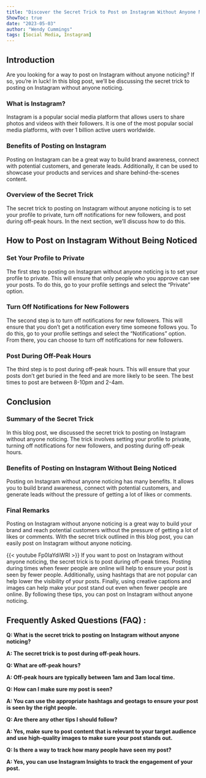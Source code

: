 ```yaml
---
title: "Discover the Secret Trick to Post on Instagram Without Anyone Noticing!"
ShowToc: true 
date: "2023-05-03"
author: "Wendy Cummings" 
tags: [Social Media, Instagram]
---
```

## Introduction

Are you looking for a way to post on Instagram without anyone noticing? If so, you’re in luck! In this blog post, we’ll be discussing the secret trick to posting on Instagram without anyone noticing.

### What is Instagram?

Instagram is a popular social media platform that allows users to share photos and videos with their followers. It is one of the most popular social media platforms, with over 1 billion active users worldwide.

### Benefits of Posting on Instagram

Posting on Instagram can be a great way to build brand awareness, connect with potential customers, and generate leads. Additionally, it can be used to showcase your products and services and share behind-the-scenes content.

### Overview of the Secret Trick

The secret trick to posting on Instagram without anyone noticing is to set your profile to private, turn off notifications for new followers, and post during off-peak hours. In the next section, we’ll discuss how to do this.

## How to Post on Instagram Without Being Noticed

### Set Your Profile to Private

The first step to posting on Instagram without anyone noticing is to set your profile to private. This will ensure that only people who you approve can see your posts. To do this, go to your profile settings and select the “Private” option.

### Turn Off Notifications for New Followers

The second step is to turn off notifications for new followers. This will ensure that you don’t get a notification every time someone follows you. To do this, go to your profile settings and select the “Notifications” option. From there, you can choose to turn off notifications for new followers.

### Post During Off-Peak Hours

The third step is to post during off-peak hours. This will ensure that your posts don’t get buried in the feed and are more likely to be seen. The best times to post are between 8-10pm and 2-4am.

## Conclusion

### Summary of the Secret Trick

In this blog post, we discussed the secret trick to posting on Instagram without anyone noticing. The trick involves setting your profile to private, turning off notifications for new followers, and posting during off-peak hours.

### Benefits of Posting on Instagram Without Being Noticed

Posting on Instagram without anyone noticing has many benefits. It allows you to build brand awareness, connect with potential customers, and generate leads without the pressure of getting a lot of likes or comments.

### Final Remarks

Posting on Instagram without anyone noticing is a great way to build your brand and reach potential customers without the pressure of getting a lot of likes or comments. With the secret trick outlined in this blog post, you can easily post on Instagram without anyone noticing.

{{< youtube Fp0IaYdiWRI >}} 
If you want to post on Instagram without anyone noticing, the secret trick is to post during off-peak times. Posting during times when fewer people are online will help to ensure your post is seen by fewer people. Additionally, using hashtags that are not popular can help lower the visibility of your posts. Finally, using creative captions and images can help make your post stand out even when fewer people are online. By following these tips, you can post on Instagram without anyone noticing.

## Frequently Asked Questions (FAQ) :
**Q: What is the secret trick to posting on Instagram without anyone noticing?**

**A: The secret trick is to post during off-peak hours.**

**Q: What are off-peak hours?**

**A: Off-peak hours are typically between 1am and 3am local time.**

**Q: How can I make sure my post is seen?**

**A: You can use the appropriate hashtags and geotags to ensure your post is seen by the right people.**

**Q: Are there any other tips I should follow?**

**A: Yes, make sure to post content that is relevant to your target audience and use high-quality images to make sure your post stands out.**

**Q: Is there a way to track how many people have seen my post?**

**A: Yes, you can use Instagram Insights to track the engagement of your post.**


